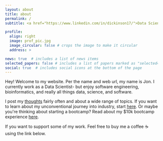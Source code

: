 ```yaml
---
layout: about
title: about
permalink: /
subtitle: <a href="https://www.linkedin.com/in/dickinson17/">Data Scientist</a>

profile:
  align: right
  image: prof_pic.jpg
  image_circular: false # crops the image to make it circular
  address: >

news: true  # includes a list of news items
selected_papers: false # includes a list of papers marked as "selected={true}"
social: true  # includes social icons at the bottom of the page
---
```


Hey! Welcome to my website. Per the name and web url, my name is Jon. I currently work as a Data Scientist- but enjoy software engineering, bioinformatics, and really all things data, science, and software.

I post my [thoughts](https://jonathjd.github.io/blog/) fairly often and about a wide range of topics. If you want to learn about my unconventional journey into industry, start [here](https://jonathjd.github.io/blog/2023/the-beginning/). Or maybe you're thinking about starting a bootcamp? Read about my $10k bootcamp experience [here](https://jonathjd.github.io/blog/2023/Pathrise/).

If you want to support some of my work. Feel free to buy me a coffee ☕️ using the link below.

<script type="text/javascript" src="https://cdnjs.buymeacoffee.com/1.0.0/button.prod.min.js" data-name="bmc-button" data-slug="jdickinson" data-color="#5F7FFF" data-emoji=""  data-font="Lato" data-text="Buy me a coffee" data-outline-color="#000000" data-font-color="#ffffff" data-coffee-color="#FFDD00" ></script>
